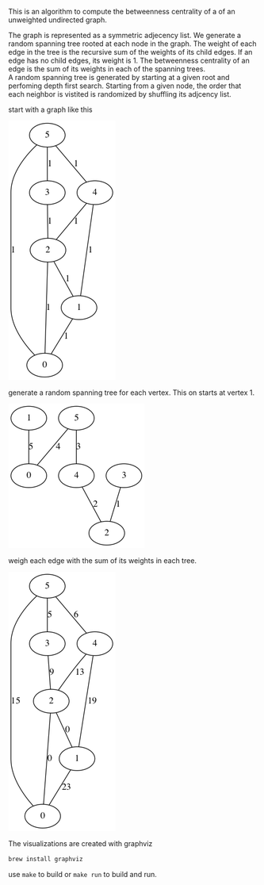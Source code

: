 This is an algorithm to compute the betweenness centrality of a of an 
unweighted undirected graph.

The graph is represented as a symmetric adjecency list.  We generate a 
random spanning tree rooted at each node in the graph.  The weight of each
edge in the tree is the recursive sum of the weights of its child edges.
If an edge has no child edges, its weight is 1.  The betweenness centrality
of an edge is the sum of its weights in each of the spanning trees.  
A random spanning tree is generated by starting at a given root and 
perfoming depth first search.  Starting from a given node, the order that
each neighbor is vistited is randomized by shuffling its adjcency list.


start with a graph like this

![](_graph.png)

generate a random spanning tree for each vertex.  This on starts at vertex 1.

![](_tree.png)

weigh each edge with the sum of its weights in each tree.

![](_centrality.png)

The visualizations are created with graphviz

```bash
brew install graphviz
```

use `make` to build or `make run` to build and run. 


